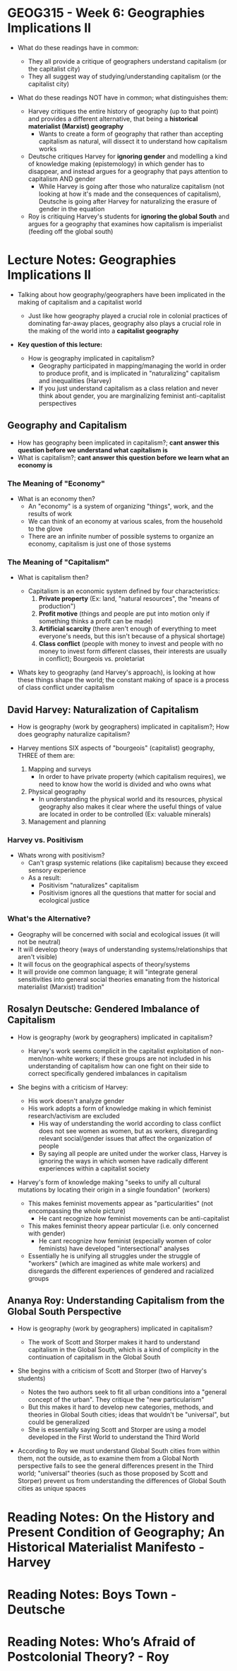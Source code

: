 # GEOG315 - Week 6: Geographies Implications II
- What do these readings have in common:
    - They all provide a critique of geographers understand capitalism (or the capitalist city)
    - They all suggest way of studying/understanding capitalism (or the capitalist city)

- What do these readings NOT have in common; what distinguishes them:
    - Harvey critiques the entire history of geography (up to that point) and provides a different alternative, that being a **historical materialist (Marxist) geography**
        - Wants to create a form of geography that rather than accepting capitalism as natural, will dissect it to understand how capitalism works
    - Deutsche critiques Harvey for **ignoring gender** and modelling a kind of knowledge making (epistemology) in which gender has to disappear, and instead argues for a geography that pays attention to capitalism AND gender
        - While Harvey is going after those who naturalize capitalism (not looking at how it's made and the consequences of capitalism), Deutsche is going after Harvey for naturalizing the erasure of gender in the equation
    - Roy is critiquing Harvey's students for **ignoring the global South** and argues for a geography that examines how capitalism is imperialist (feeding off the global south)

# Lecture Notes: Geographies Implications II
- Talking about how geography/geographers have been implicated in the making of capitalism and a capitalist world
    - Just like how geography played a crucial role in colonial practices of dominating far-away places, geography also plays a crucial role in the making of the world into a **capitalist geography**

- **Key question of this lecture:**
    - How is geography implicated in capitalism?
        - Geography participated in mapping/managing the world in order to produce profit, and is implicated in "naturalizing" capitalism and inequalities (Harvey)
        - If you just understand capitalism as a class relation and never think about gender, you are marginalizing feminist anti-capitalist perspectives

## Geography and Capitalism
- How has geography been implicated in capitalism?; **cant answer this question before we understand what capitalism is**
- What is capitalism?; **cant answer this question before we learn what an economy is**

### The Meaning of "Economy"
- What is an economy then?
    - An "economy" is a system of organizing "things", work, and the results of work
    - We can think of an economy at various scales, from the household to the glove
    - There are an infinite number of possible systems to organize an economy, capitalism is just one of those systems

### The Meaning of "Capitalism"
- What is capitalism then?
    - Capitalism is an economic system defined by four characteristics:
        1. **Private property** (Ex: land, "natural resources", the "means of production")
        2. **Profit motive** (things and people are put into motion only if something thinks a profit can be made)
        3. **Artificial scarcity** (there aren't enough of everything to meet everyone's needs, but this isn't because of a physical shortage)
        4. **Class conflict** (people with money to invest and people with no money to invest form different classes, their interests are usually in conflict); Bourgeois vs. proletariat

- Whats key to geography (and Harvey's approach), is looking at how these things shape the world; the constant making of space is a process of class conflict under capitalism

## David Harvey: Naturalization of Capitalism
- How is geography (work by geographers) implicated in capitalism?; How does geography naturalize capitalism?

- Harvey mentions SIX aspects of "bourgeois" (capitalist) geography, THREE of them are:
    1. Mapping and surveys
        - In order to have private property (which capitalism requires), we need to know how the world is divided and who owns what
    2. Physical geography
        - In understanding the physical world and its resources, physical geography also makes it clear where the useful things of value are located in order to be controlled (Ex: valuable minerals)
    3. Management and planning

### Harvey vs. Positivism
- Whats wrong with positivism?
    - Can't grasp systemic relations (like capitalism) because they exceed sensory experience
    - As a result:
        - Positivism "naturalizes" capitalism
        - Positivism ignores all the questions that matter for social and ecological justice

### What's the Alternative?
- Geography will be concerned with social and ecological issues (it will not be neutral)
- It will develop theory (ways of understanding systems/relationships that aren't visible)
- It will focus on the geographical aspects of theory/systems
- It will provide one common language; it will "integrate general sensitivities into general social theories emanating from the historical materialist (Marxist) tradition"

## Rosalyn Deutsche: Gendered Imbalance of Capitalism
- How is geography (work by geographers) implicated in capitalism? 
    - Harvey's work seems complicit in the capitalist exploitation of non-men/non-white workers; if these groups are not included in his understanding of capitalism how can one fight on their side to correct specifically gendered imbalances in capitalism

- She begins with a criticism of Harvey:
    - His work doesn't analyze gender
    - His work adopts a form of knowledge making in which feminist research/activism are excluded
        - His way of understanding the world according to class conflict does not see women as women, but as workers, disregarding relevant social/gender issues that affect the organization of people
        - By saying all people are united under the worker class, Harvey is ignoring the ways in which women have radically different experiences within a capitalist society

- Harvey's form of knowledge making "seeks to unify all cultural mutations by locating their origin in a single foundation" (workers)
    - This makes feminist movements appear as "particularities" (not encompassing the whole picture)
        - He cant recognize how feminist movements can be anti-capitalist
    - This makes feminist theory appear particular (i.e. only concerned with gender)
        - He cant recognize how feminist (especially women of color feminists) have developed "intersectional" analyses
    - Essentially he is unifying all struggles under the struggle of "workers" (which are imagined as white male workers) and disregards the different experiences of gendered and racialized groups

## Ananya Roy: Understanding Capitalism from the Global South Perspective
- How is geography (work by geographers) implicated in capitalism? 
    - The work of Scott and Storper makes it hard to understand capitalism in the Global South, which is a kind of complicity in the continuation of capitalism in the Global South

- She begins with a criticism of Scott and Storper (two of Harvey's students)
    - Notes the two authors seek to fit all urban conditions into a "general concept of the urban". They critique the "new particularism"
    - But this makes it hard to develop new categories, methods, and theories in Global South cities; ideas that wouldn't be "universal", but could be generalized
    - She is essentially saying Scott and Storper are using a model developed in the First World to understand the Third World

- According to Roy we must understand Global South cities from within them, not the outside, as to examine them from a Global North perspective fails to see the general differences present in the Third world; "universal" theories (such as those proposed by Scott and Storper) prevent us from understanding the differences of Global South cities as unique spaces

# Reading Notes: On the History and Present Condition of Geography; An Historical Materialist Manifesto - Harvey

# Reading Notes: Boys Town - Deutsche

# Reading Notes: Who’s Afraid of Postcolonial Theory? - Roy